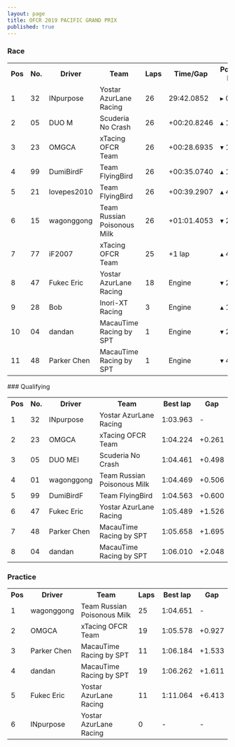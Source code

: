 ```yaml
---
layout: page
title: OFCR 2019 PACIFIC GRAND PRIX
published: true
---
```

### Race  
<font size="2">
<table>
  <tr>
    <th>Pos</th>
    <th>No.</th>
    <th>Driver</th>
    <th>Team</th>
    <th>Laps</th>
    <th>Time/Gap</th>
    <th>Position Diff.</th>
  </tr>
  <tr>
    <td>1</td>
    <td>32</td>
    <td>INpurpose</td>
    <td>Yostar AzurLane Racing</td>
    <td>26</td>
    <td>29:42.0852</td>
    <td>▸ 0</td>
  </tr>
  <tr>
    <td>2</td>
    <td>05</td>
    <td>DUO M</td>
    <td>Scuderia No Crash</td>
    <td>26</td>
    <td>+00:20.8246</td>
    <td>▴ 1</td>
  </tr>
  <tr>
    <td>3</td>
    <td>23</td>
    <td>OMGCA</td>
    <td>xTacing OFCR Team</td>
    <td>26</td>
    <td>+00:28.6935</td>
    <td>▾ 1</td>
  </tr>
  <tr>
    <td>4</td>
    <td>99</td>
    <td>DumiBirdF</td>
    <td>Team FlyingBird</td>
    <td>26</td>
    <td>+00:35.0740</td>
    <td>▴ 1</td>
  </tr>
  <tr>
    <td>5</td>
    <td>21</td>
    <td>lovepes2010</td>
    <td>Team FlyingBird</td>
    <td>26</td>
    <td>+00:39.2907</td>
    <td>▴ 4</td>
  </tr>
  <tr>
    <td>6</td>
    <td>15</td>
    <td>wagonggong</td>
    <td>Team Russian Poisonous Milk</td>
    <td>26</td>
    <td>+01:01.4053</td>
    <td>▾ 2</td>
  </tr>
  <tr>
    <td>7</td>
    <td>77</td>
    <td>iF2007</td>
    <td>xTacing OFCR Team</td>
    <td>25</td>
    <td>+1 lap</td>
    <td>▴ 4</td>
  </tr>
  <tr>
    <td>8</td>
    <td>47</td>
    <td>Fukec Eric</td>
    <td>Yostar AzurLane Racing</td>
    <td>18</td>
    <td>Engine</td>
    <td>▾ 2</td>
  </tr>
  <tr>
    <td>9</td>
    <td>28</td>
    <td>Bob</td>
    <td>Inori-XT Racing</td>
    <td>3</td>
    <td>Engine</td>
    <td>▴ 1</td>
  </tr>
  <tr>
    <td>10</td>
    <td>04</td>
    <td>dandan</td>
    <td>MacauTime Racing by SPT</td>
    <td>1</td>
    <td>Engine</td>
    <td>▾ 2</td>
  </tr>
  <tr>
    <td>11</td>
    <td>48</td>
    <td>Parker Chen</td>
    <td>MacauTime Racing by SPT</td>
    <td>1</td>
    <td>Engine</td>
    <td>▾ 4</td>
  </tr>
</table>
</font>
### Qualifying  
<font size="2">
<table>
  <tr>
    <th>Pos</th>
    <th>No.</th>
    <th>Driver</th>
    <th>Team</th>
    <th>Best lap</th>
    <th>Gap</th>
  </tr>
  <tr>
    <td>1</td>
    <td>32</td>
    <td>INpurpose</td>
    <td>Yostar AzurLane Racing</td>
    <td>1:03.963</td>
    <td>-</td>
  </tr>
  <tr>
    <td>2</td>
    <td>23</td>
    <td>OMGCA</td>
    <td>xTacing OFCR Team</td>
    <td>1:04.224</td>
    <td>+0.261</td>
  </tr>
  <tr>
    <td>3</td>
    <td>05</td>
    <td>DUO MEI</td>
    <td>Scuderia No Crash</td>
    <td>1:04.461</td>
    <td>+0.498</td>
  </tr>
  <tr>
    <td>4</td>
    <td>01</td>
    <td>wagonggong</td>
    <td>Team Russian Poisonous Milk</td>
    <td>1:04.469</td>
    <td>+0.506</td>
  </tr>
  <tr>
    <td>5</td>
    <td>99</td>
    <td>DumiBirdF</td>
    <td>Team FlyingBird</td>
    <td>1:04.563</td>
    <td>+0.600</td>
  </tr>
  <tr>
    <td>6</td>
    <td>47</td>
    <td>Fukec Eric</td>
    <td>Yostar AzurLane Racing</td>
    <td>1:05.489</td>
    <td>+1.526</td>
  </tr>
  <tr>
    <td>7</td>
    <td>48</td>
    <td>Parker Chen</td>
    <td>MacauTime Racing by SPT</td>
    <td>1:05.658</td>
    <td>+1.695</td>
  </tr>
  <tr>
    <td>8</td>
    <td>04</td>
    <td>dandan</td>
    <td>MacauTime Racing by SPT</td>
    <td>1:06.010</td>
    <td>+2.048</td>
  </tr>
</table>
</font>

### Practice  
<font size="2">
<table>
  <tr>
    <th>Pos</th>
    <th>Driver</th>
    <th>Team</th>
    <th>Laps</th>
    <th>Best lap</th>
    <th>Gap</th>
  </tr>
  <tr>
    <td>1</td>
    <td>wagonggong</td>
    <td>Team Russian Poisonous Milk</td>
    <td>25</td>
    <td>1:04.651</td>
    <td>-</td>
  </tr>
  <tr>
    <td>2</td>
    <td>OMGCA</td>
    <td>xTacing OFCR Team</td>
    <td>19</td>
    <td>1:05.578</td>
    <td>+0.927</td>
  </tr>
  <tr>
    <td>3</td>
    <td>Parker Chen</td>
    <td>MacauTime Racing by SPT</td>
    <td>11</td>
    <td>1:06.184</td>
    <td>+1.533</td>
  </tr>
  <tr>
    <td>4</td>
    <td>dandan</td>
    <td>MacauTime Racing by SPT</td>
    <td>19</td>
    <td>1:06.262</td>
    <td>+1.611</td>
  </tr>
  <tr>
    <td>5</td>
    <td>Fukec Eric</td>
    <td>Yostar AzurLane Racing</td>
    <td>11</td>
    <td>1:11.064</td>
    <td>+6.413</td>
  </tr>
  <tr>
    <td>6</td>
    <td>INpurpose</td>
    <td>Yostar AzurLane Racing</td>
    <td>0</td>
    <td>-</td>
    <td>-</td>
  </tr>
</table>
</font>
